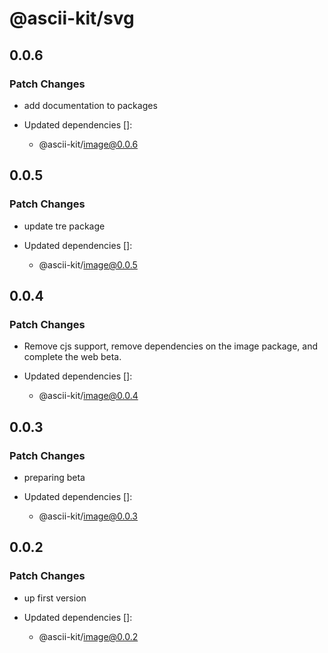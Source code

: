 # @ascii-kit/svg

## 0.0.6

### Patch Changes

- add documentation to packages

- Updated dependencies []:
  - @ascii-kit/image@0.0.6

## 0.0.5

### Patch Changes

- update tre package

- Updated dependencies []:
  - @ascii-kit/image@0.0.5

## 0.0.4

### Patch Changes

- Remove cjs support, remove dependencies on the image package, and complete the web beta.

- Updated dependencies []:
  - @ascii-kit/image@0.0.4

## 0.0.3

### Patch Changes

- preparing beta

- Updated dependencies []:
  - @ascii-kit/image@0.0.3

## 0.0.2

### Patch Changes

- up first version

- Updated dependencies []:
  - @ascii-kit/image@0.0.2
